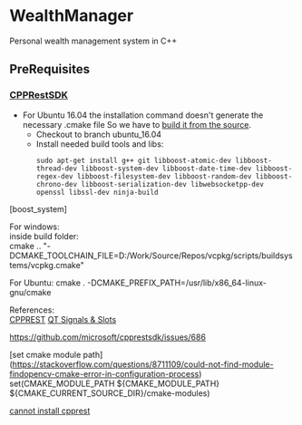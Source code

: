 # WealthManager
Personal wealth management system in C++

## PreRequisites  
### [CPPRestSDK](https://github.com/microsoft/cpprestsdk#getting-started)

* For Ubuntu 16.04 the installation command doesn't generate the necessary .cmake file So we have to [build it from the source](https://death-of-rats.github.io/posts/building-cpprest-sample/).
  * Checkout to branch ubuntu_16.04
  * Install needed build tools and libs:
    ```
    sudo apt-get install g++ git libboost-atomic-dev libboost-thread-dev libboost-system-dev libboost-date-time-dev libboost-regex-dev libboost-filesystem-dev libboost-random-dev libboost-chrono-dev libboost-serialization-dev libwebsocketpp-dev openssl libssl-dev ninja-build
    ```
    
   

[boost_system]

For windows:   
inside build folder:  
cmake .. "-DCMAKE_TOOLCHAIN_FILE=D:/Work/Source/Repos/vcpkg/scripts/buildsystems/vcpkg.cmake"

For Ubuntu:
cmake . -DCMAKE_PREFIX_PATH=/usr/lib/x86_64-linux-gnu/cmake


References:   
[CPPREST](https://mariusbancila.ro/blog/2017/11/19/revisited-full-fledged-client-server-example-with-c-rest-sdk-2-10/)
[QT Signals & Slots](https://doc.qt.io/qt-5/signalsandslots.html)


https://github.com/microsoft/cpprestsdk/issues/686

[set cmake module path] (https://stackoverflow.com/questions/8711109/could-not-find-module-findopencv-cmake-error-in-configuration-process)
set(CMAKE_MODULE_PATH ${CMAKE_MODULE_PATH} ${CMAKE_CURRENT_SOURCE_DIR}/cmake-modules)

[cannot install cpprest](https://github.com/microsoft/cpprestsdk/issues/686#issuecomment-458009956)
